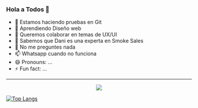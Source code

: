 ### Hola a Todos 👋

- 🔭 Estamos haciendo pruebas en Git
- 🌱 Aprendiendo Diseño web
- 👯 Queremos colaborar en temas de UX/UI
- 🤔 Sabemos que Dani es una experta en Smoke Sales
- 💬 No me preguntes nada
- 📫 Whatsapp cuando no funciona
- 😄 Pronouns: ...
- ⚡ Fun fact: ...

<hr>
<p align="center"><img src="https://github-readme-stats.vercel.app/api?username=AriGrela&&show_icons=true&title_color=00fa9a&icon_color=00c87b&text_color=00fa9a&bg_color=191919&count_private=true"></p> 

[![Top Langs](https://github-readme-stats.vercel.app/api/top-langs/?username=AriGrela&bg_color=000000&text_color=FFFFFF&title_color=159E4A&langs_count=10&card_width=1000&layout=compact)](https://github.com/AriGrela/github-readme-stats)


